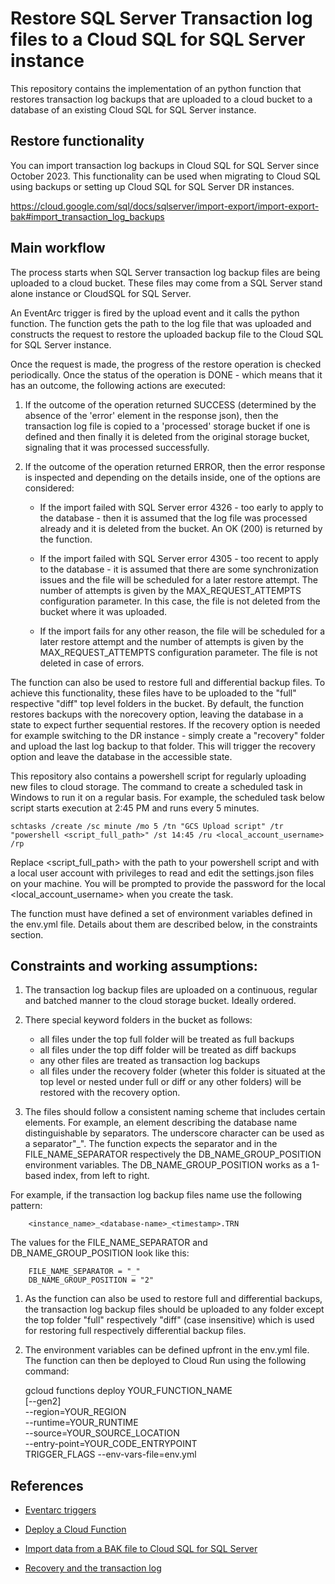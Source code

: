 # Restore SQL Server Transaction log files to a Cloud SQL for SQL Server instance



This repository contains the implementation of an python function that restores transaction log backups that are uploaded to a cloud bucket to a database of an existing Cloud SQL for SQL Server instance.



## Restore functionality



You can import transaction log backups in Cloud SQL for SQL Server since October 2023. This functionality can be used when migrating to Cloud SQL using backups or setting up Cloud SQL for SQL Server DR instances. 

https://cloud.google.com/sql/docs/sqlserver/import-export/import-export-bak#import_transaction_log_backups



## Main workflow



The process starts when SQL Server transaction log backup files are being uploaded to a cloud bucket. These files may come from a SQL Server stand alone instance or CloudSQL for SQL Server.

An EventArc trigger is fired by the upload event and it calls the python function. The function gets the path to the log file that was uploaded and constructs the request to restore the uploaded backup file to the Cloud SQL for SQL Server instance.



Once the request is made, the progress of the restore operation is checked periodically. Once the status of the operation is DONE - which means that it has an outcome, the following actions are executed:



 1. If the outcome of the operation returned SUCCESS (determined by the absence of the 'error' element in the response json), then the transaction log file is copied to a 'processed' storage bucket if one is defined and then finally it is deleted from the original storage bucket, signaling that it was processed successfully.



 1. If the outcome of the operation returned ERROR, then the error response is inspected and depending on the details inside, one of the options are considered:



    * If the import failed with SQL Server error 4326 - too early to apply to the database - then it is assumed that the log file was processed already and it is deleted from the bucket. An OK (200) is returned by the function.



    * If the import failed with SQL Server error 4305 - too recent to apply to the database - it is assumed that there are some synchronization issues and the file will be scheduled for a later restore attempt. The number of attempts is given by the MAX_REQUEST_ATTEMPTS configuration parameter. In this case, the file is not deleted from the bucket where it was uploaded.



    * If the import fails for any other reason, the file will be scheduled for a later restore attempt and the number of attempts is given by the MAX_REQUEST_ATTEMPTS configuration parameter. The file is not deleted in case of errors.



The function can also be used to restore full and differential backup files. To achieve this functionality, these files have to be uploaded to the "full" respective "diff" top level folders in the bucket. By default, the function restores backups with the norecovery option, leaving the database in a state to expect further sequential restores. If the recovery option is needed for example switching to the DR instance - simply create a "recovery" folder and upload the last log backup to that folder. This will trigger the recovery option and leave the database in the accessible state.


This repository also contains a powershell script for regularly uploading new files to cloud storage. The command to create a scheduled task in Windows to run it on a regular basis. For example, the scheduled task below script starts execution at 2:45 PM and runs every 5 minutes.



    schtasks /create /sc minute /mo 5 /tn "GCS Upload script" /tr "powershell <script_full_path>" /st 14:45 /ru <local_account_username> /rp 



Replace <script_full_path> with the path to your powershell script and <username> with a local user account with privileges to read and edit the settings.json files on your machine. You will be prompted to provide the password for the local <local_account_username> when you create the task.



The function must have defined a set of environment variables defined in the env.yml file. Details about them are described below, in the constraints section.



## Constraints and working assumptions:



1. The transaction log backup files are uploaded on a continuous, regular and batched manner to the cloud storage bucket. Ideally ordered.

1. There special keyword folders in the bucket as follows:

    - all files under the top full folder will be treated as full backups
    - all files under the top diff folder will be treated as diff backups
    - any other files are treated as transaction log backups
    - all files under the recovery folder (wheter this folder is situated at the top level or nested under full or diff or any other folders) will be restored with the recovery option.

1. The files should follow a consistent naming scheme that includes certain elements. For example, an element describing the database name distinguishable by separators. The underscore character can be used as a separator"_". The function expects the separator and in the FILE_NAME_SEPARATOR respectively the DB_NAME_GROUP_POSITION environment variables. The DB_NAME_GROUP_POSITION works as a 1-based index, from left to right. 

For example, if the transaction log backup files name use the following pattern:

        <instance_name>_<database-name>_<timestamp>.TRN

The values for the FILE_NAME_SEPARATOR and DB_NAME_GROUP_POSITION look like this:


        FILE_NAME_SEPARATOR = "_"
        DB_NAME_GROUP_POSITION = "2"


1. As the function can also be used to restore full and differential backups, the transaction log backup files should be uploaded to any folder except the top folder "full" respectively "diff" (case insensitive) which is used for restoring full respectively differential backup files.

1. The environment variables can be defined upfront in the env.yml file. The function can then be deployed to Cloud Run using the following command:


    gcloud functions deploy YOUR_FUNCTION_NAME \
    [--gen2] \
    --region=YOUR_REGION \
    --runtime=YOUR_RUNTIME \
    --source=YOUR_SOURCE_LOCATION \
    --entry-point=YOUR_CODE_ENTRYPOINT \
    TRIGGER_FLAGS
    --env-vars-file=env.yml


## References


* [Eventarc triggers](https://cloud.google.com/functions/docs/calling/eventarc)

* [Deploy a Cloud Function](https://cloud.google.com/functions/docs/deploy)

* [Import data from a BAK file to Cloud SQL for SQL Server](https://cloud.google.com/sql/docs/sqlserver/import-export/import-export-bak#import_data_from_a_bak_file_to)

* [Recovery and the transaction log](https://learn.microsoft.com/en-us/sql/relational-databases/backup-restore/restore-and-recovery-overview-sql-server?view=sql-server-ver16#TlogAndRecovery)

